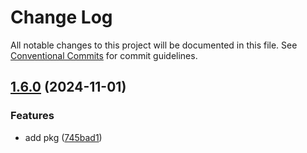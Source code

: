 # Change Log

All notable changes to this project will be documented in this file.
See [Conventional Commits](https://conventionalcommits.org) for commit guidelines.

## [1.6.0](https://github.com/rudemex/new-lerna/compare/test-pkg@1.5.0...test-pkg@1.6.0) (2024-11-01)


### Features

* add pkg ([745bad1](https://github.com/rudemex/new-lerna/commit/745bad1327c1760411bf94b5f010030627a5614f))
